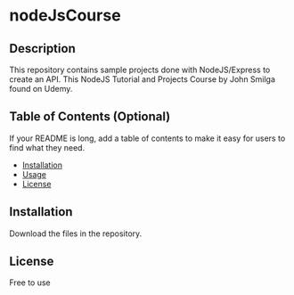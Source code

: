 # nodeJsCourse

## Description
This repository contains sample projects done with NodeJS/Express to create an API. This NodeJS Tutorial and Projects Course by John Smilga found on Udemy.

## Table of Contents (Optional)

If your README is long, add a table of contents to make it easy for users to find what they need.

- [Installation](#installation)
- [Usage](#usage)
- [License](#license)

## Installation
Download the files in the repository.

## License
Free to use
